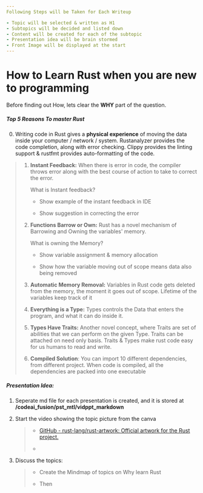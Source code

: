 ```yaml
---
Following Steps will be Taken for Each Writeup

- Topic will be selected & written as H1
- Subtopics will be decided and listed down
- Content will be created for each of the subtopic
- Presentation idea will be brain stormed
- Front Image will be displayed at the start
---
```


# How to Learn Rust when you are new to programming

Before finding out How, lets clear the **WHY** part of the question.

##### Top 5 Reasons To master Rust

0) Writing code in Rust gives a **physical experience** of moving the data inside your computer / network / system. Rustanalyzer provides the code completion, along with error checking. Clippy provides the linting support & rustfmt provides  auto-formatting of the code. 

> 1) **Instant  Feedback:** When there is error in code, the compiler throws error along with the best course of action to take to correct the error.
>    
>    What is Instant feedback?
>    
>    - Show example of the instant feedback in IDE
>    
>    - Show suggestion in correcting the error
> 
> 2) **Functions Barrow or Own:** Rust has a novel mechanism of Barrowing and Owning the variables' memory.
>    
>    What is owning the Memory?
>    
>    - Show variable assignment & memory allocation
>    
>    - Show how the variable moving out of scope means data also being removed
> 
> 3) **Automatic Memory Removal:** Variables in Rust code gets deleted from the memory, the moment it goes out of scope. Lifetime of the variables keep track of it
> 
> 4) **Everything is a Type:** Types controls the Data that enters the program, and what it can do inside it.  
> 
> 5) **Types Have Traits:** Another novel concept, where Traits are set of abilities that we can perform on the given Type. Traits can be attached on need only basis. Traits & Types make rust code easy for us humans to read and write.
> 
> 6) **Compiled Solution**: You can import 10 different dependencies, from different project. When code is compiled, all the dependencies are packed into one executable 

##### Presentation Idea:

1) Seperate md file for each presentation is created, and it is stored at **/codeai_fusion/pst_mtl/vidppt_markdown** 

2) Start the video showing the topic picture from the canva
   
   > - [GitHub - rust-lang/rust-artwork: Official artwork for the Rust project.](https://github.com/rust-lang/rust-artwork)
   > 
   > - 
   
    

3) Discuss the topics: 
   
   > - Create the Mindmap of topics on Why learn Rust
   > 
   > - Then  
